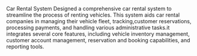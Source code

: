 Car Rental System
Designed a comprehensive car rental system to streamline the process of renting vehicles. This system aids car rental companies in managing their vehicle fleet, tracking,customer reservations, processing payments, and handling various administrative tasks.it integrates several core features, including vehicle inventory management, customer account management, reservation and booking capabilities, and reporting tools.
